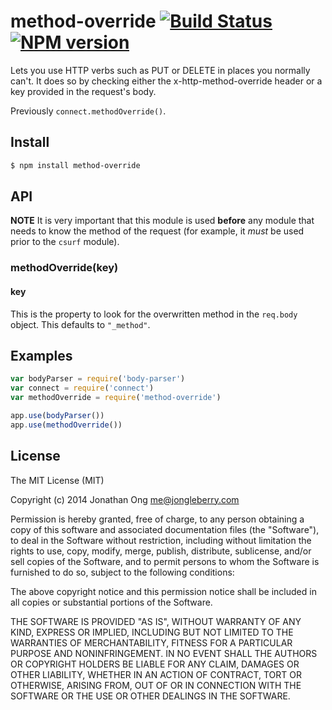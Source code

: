 # method-override [![Build Status](https://travis-ci.org/expressjs/method-override.svg)](https://travis-ci.org/expressjs/method-override) [![NPM version](https://badge.fury.io/js/method-override.svg)](http://badge.fury.io/js/method-override)

Lets you use HTTP verbs such as PUT or DELETE in places you normally can't. It does so by checking either the x-http-method-override header or a key provided in the request's body.

Previously `connect.methodOverride()`.

## Install

```sh
$ npm install method-override
```

## API

**NOTE** It is very important that this module is used **before** any module that
needs to know the method of the request (for example, it _must_ be used prior to
the `csurf` module).

### methodOverride(key)

#### key

This is the property to look for the overwritten method in the `req.body` object.
This defaults to `"_method"`.

## Examples

```js
var bodyParser = require('body-parser')
var connect = require('connect')
var methodOverride = require('method-override')

app.use(bodyParser())
app.use(methodOverride())
```

## License

The MIT License (MIT)

Copyright (c) 2014 Jonathan Ong me@jongleberry.com

Permission is hereby granted, free of charge, to any person obtaining a copy
of this software and associated documentation files (the "Software"), to deal
in the Software without restriction, including without limitation the rights
to use, copy, modify, merge, publish, distribute, sublicense, and/or sell
copies of the Software, and to permit persons to whom the Software is
furnished to do so, subject to the following conditions:

The above copyright notice and this permission notice shall be included in
all copies or substantial portions of the Software.

THE SOFTWARE IS PROVIDED "AS IS", WITHOUT WARRANTY OF ANY KIND, EXPRESS OR
IMPLIED, INCLUDING BUT NOT LIMITED TO THE WARRANTIES OF MERCHANTABILITY,
FITNESS FOR A PARTICULAR PURPOSE AND NONINFRINGEMENT. IN NO EVENT SHALL THE
AUTHORS OR COPYRIGHT HOLDERS BE LIABLE FOR ANY CLAIM, DAMAGES OR OTHER
LIABILITY, WHETHER IN AN ACTION OF CONTRACT, TORT OR OTHERWISE, ARISING FROM,
OUT OF OR IN CONNECTION WITH THE SOFTWARE OR THE USE OR OTHER DEALINGS IN
THE SOFTWARE.
